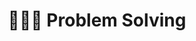 ---
title: "👨‍💻🧐 Problem Solving"
permalink: /ps/
layout: category
author_profile: false
taxonomy: Problem Solving
---